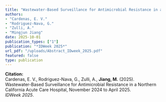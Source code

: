 ```yaml
---
title: "Wastewater-Based Surveillance for Antimicrobial Resistance in a Northern California Acute Care Hospital, November 2024 to April 2025"
authors:
- "Cardenas, E. V."
- "Rodriguez-Nava, G."
- "Zulli, A."
- "Mingjun Jiang"
date: 2025-10-01
publication_types: ["1"]  
publication: "*IDWeek 2025*"
url_pdf: "/uploads/Abstract_IDweek_2025.pdf"
featured: false
type: publication
---
```


**Citation:**  
Cardenas, E. V., Rodriguez-Nava, G., Zulli, A., **Jiang, M.** (2025).  
Wastewater-Based Surveillance for Antimicrobial Resistance in a Northern California Acute Care Hospital, November 2024 to April 2025.  
*IDWeek 2025*.
